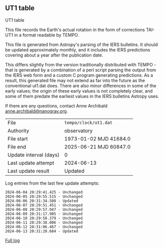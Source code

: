 
## UT1 table

UT1 table

This file records the Earth's actual rotation in the form of
corrections TAI-UT1 in a format readable by TEMPO.

This file is generated from Astropy's parsing of the IERS
bulletins. It should be updated approximately monthly, and it
includes the IERS predictions covering about a year after the
publication date.

This differs slightly from the version traditionally distributed
with TEMPO - that is generated by a combination of a perl script
parsing the output from the IERS web form and a custom C program
generating predictions. As a result, this generated file may not
extend as far into the future as the conventional ut1.dat does.
There are also minor differences in some of the early values; the
origin of these early values is not completely clear, and some of
them predate the earliest values in the IERS bulletins Astropy uses.

If there are any questions, contact Anne Archibald
<anne.archibald@nanograv.org>.

|     |     |
|:--- |:--- |
| File | `tempo/clock/ut1.dat` |
| Authority | observatory |
| File start | 1973-01-02 MJD 41684.0 |
| File end | 2025-06-21 MJD 60847.0 |
| Update interval (days) | 0 |
| Last update attempt | 2024-06-13 |
| Last update result | Updated |

Log entries from the last few update attempts:
```
2024-06-04 20:29:41.425 - Unchanged
2024-06-05 20:29:55.515 - Unchanged
2024-06-06 20:31:34.508 - Updated
2024-06-07 20:29:51.451 - Unchanged
2024-06-08 20:29:57.947 - Unchanged
2024-06-09 20:31:17.905 - Unchanged
2024-06-10 20:29:58.379 - Unchanged
2024-06-11 20:29:38.006 - Unchanged
2024-06-12 20:31:06.467 - Unchanged
2024-06-13 20:31:28.684 - Updated
```
[Full log](https://raw.githubusercontent.com/ipta/pulsar-clock-corrections/main/log/tempo/clock/ut1.dat.log)
